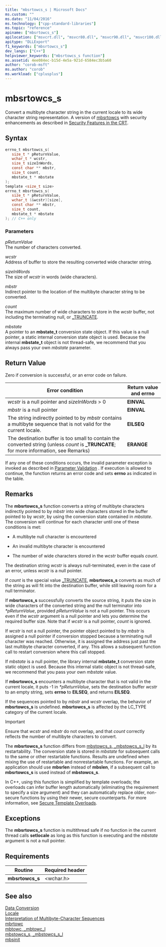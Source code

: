 ```yaml
---
title: "mbsrtowcs_s | Microsoft Docs"
ms.custom: ""
ms.date: "11/04/2016"
ms.technology: ["cpp-standard-libraries"]
ms.topic: "reference"
apiname: ["mbsrtowcs_s"]
apilocation: ["msvcrt.dll", "msvcr80.dll", "msvcr90.dll", "msvcr100.dll", "msvcr100_clr0400.dll", "msvcr110.dll", "msvcr110_clr0400.dll", "msvcr120.dll", "msvcr120_clr0400.dll", "ucrtbase.dll", "api-ms-win-crt-convert-l1-1-0.dll"]
apitype: "DLLExport"
f1_keywords: ["mbsrtowcs_s"]
dev_langs: ["C++"]
helpviewer_keywords: ["mbsrtowcs_s function"]
ms.assetid: 4ee084ec-b15d-4e5a-921d-6584ec3b5a60
author: "corob-msft"
ms.author: "corob"
ms.workload: ["cplusplus"]
---
```

# mbsrtowcs_s

Convert a multibyte character string in the current locale to its wide character string representation. A version of [mbsrtowcs](mbsrtowcs.md) with security enhancements as described in [Security Features in the CRT](../../c-runtime-library/security-features-in-the-crt.md).

## Syntax

```C
errno_t mbsrtowcs_s(
   size_t * pReturnValue,
   wchar_t * wcstr,
   size_t sizeInWords,
   const char ** mbstr,
   size_t count,
   mbstate_t * mbstate
);
template <size_t size>
errno_t mbsrtowcs_s(
   size_t * pReturnValue,
   wchar_t (&wcstr)[size],
   const char ** mbstr,
   size_t count,
   mbstate_t * mbstate
); // C++ only
```

### Parameters

*pReturnValue*<br/>
The number of characters converted.

*wcstr*<br/>
Address of buffer to store the resulting converted wide character string.

*sizeInWords*<br/>
The size of *wcstr* in words (wide characters).

*mbstr*<br/>
Indirect pointer to the location of the multibyte character string to be converted.

*count*<br/>
The maximum number of wide characters to store in the *wcstr* buffer, not including the terminating null, or [_TRUNCATE](../../c-runtime-library/truncate.md).

*mbstate*<br/>
A pointer to an **mbstate_t** conversion state object. If this value is a null pointer, a static internal conversion state object is used. Because the internal **mbstate_t** object is not thread-safe, we recommend that you always pass your own *mbstate* parameter.

## Return Value

Zero if conversion is successful, or an error code on failure.

|Error condition|Return value and **errno**|
|---------------------|------------------------------|
|*wcstr* is a null pointer and *sizeInWords* > 0|**EINVAL**|
|*mbstr* is a null pointer|**EINVAL**|
|The string indirectly pointed to by *mbstr* contains a multibyte sequence that is not valid for the current locale.|**EILSEQ**|
|The destination buffer is too small to contain the converted string (unless *count* is **_TRUNCATE**; for more information, see Remarks)|**ERANGE**|

If any one of these conditions occurs, the invalid parameter exception is invoked as described in [Parameter Validation](../../c-runtime-library/parameter-validation.md) . If execution is allowed to continue, the function returns an error code and sets **errno** as indicated in the table.

## Remarks

The **mbsrtowcs_s** function converts a string of multibyte characters indirectly pointed to by *mbstr* into wide characters stored in the buffer pointed to by *wcstr*, by using the conversion state contained in *mbstate*. The conversion will continue for each character until one of these conditions is met:

- A multibyte null character is encountered

- An invalid multibyte character is encountered

- The number of wide characters stored in the *wcstr* buffer equals *count*.

The destination string *wcstr* is always null-terminated, even in the case of an error, unless *wcstr* is a null pointer.

If *count* is the special value [_TRUNCATE](../../c-runtime-library/truncate.md), **mbsrtowcs_s** converts as much of the string as will fit into the destination buffer, while still leaving room for a null terminator.

If **mbsrtowcs_s** successfully converts the source string, it puts the size in wide characters of the converted string and the null terminator into *&#42;pReturnValue*, provided *pReturnValue* is not a null pointer. This occurs even if the *wcstr* argument is a null pointer and lets you determine the required buffer size. Note that if *wcstr* is a null pointer, *count* is ignored.

If *wcstr* is not a null pointer, the pointer object pointed to by *mbstr* is assigned a null pointer if conversion stopped because a terminating null character was reached. Otherwise, it is assigned the address just past the last multibyte character converted, if any. This allows a subsequent function call to restart conversion where this call stopped.

If *mbstate* is a null pointer, the library internal **mbstate_t** conversion state static object is used. Because this internal static object is not thread-safe, we recommend that you pass your own *mbstate* value.

If **mbsrtowcs_s** encounters a multibyte character that is not valid in the current locale, it puts -1 in *&#42;pReturnValue*, sets the destination buffer *wcstr* to an empty string, sets **errno** to **EILSEQ**, and returns **EILSEQ**.

If the sequences pointed to by *mbstr* and *wcstr* overlap, the behavior of **mbsrtowcs_s** is undefined. **mbsrtowcs_s** is affected by the LC_TYPE category of the current locale.

> [!IMPORTANT]
> Ensure that *wcstr* and *mbstr* do not overlap, and that *count* correctly reflects the number of multibyte characters to convert.

The **mbsrtowcs_s** function differs from [mbstowcs_s, _mbstowcs_s_l](mbstowcs-s-mbstowcs-s-l.md) by its restartability. The conversion state is stored in *mbstate* for subsequent calls to the same or other restartable functions. Results are undefined when mixing the use of restartable and nonrestartable functions. For example, an application should use **mbsrlen** instead of **mbslen**, if a subsequent call to **mbsrtowcs_s** is used instead of **mbstowcs_s**.

In C++, using this function is simplified by template overloads; the overloads can infer buffer length automatically (eliminating the requirement to specify a size argument) and they can automatically replace older, non-secure functions by using their newer, secure counterparts. For more information, see [Secure Template Overloads](../../c-runtime-library/secure-template-overloads.md).

## Exceptions

The **mbsrtowcs_s** function is multithread safe if no function in the current thread calls **setlocale** as long as this function is executing and the *mbstate* argument is not a null pointer.

## Requirements

|Routine|Required header|
|-------------|---------------------|
|**mbsrtowcs_s**|\<wchar.h>|

## See also

[Data Conversion](../../c-runtime-library/data-conversion.md)<br/>
[Locale](../../c-runtime-library/locale.md)<br/>
[Interpretation of Multibyte-Character Sequences](../../c-runtime-library/interpretation-of-multibyte-character-sequences.md)<br/>
[mbrtowc](mbrtowc.md)<br/>
[mbtowc, _mbtowc_l](mbtowc-mbtowc-l.md)<br/>
[mbstowcs_s, _mbstowcs_s_l](mbstowcs-s-mbstowcs-s-l.md)<br/>
[mbsinit](mbsinit.md)<br/>
